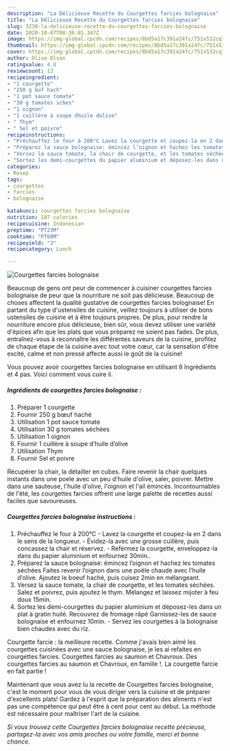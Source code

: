 ```yaml
---
description: "La Délicieuse Recette du Courgettes farcies bolognaise"
title: "La Délicieuse Recette du Courgettes farcies bolognaise"
slug: 3238-la-delicieuse-recette-du-courgettes-farcies-bolognaise
date: 2020-10-07T08:36:01.347Z
image: https://img-global.cpcdn.com/recipes/8bd5a17c391a24fc/751x532cq70/courgettes-farcies-bolognaise-photo-principale-de-la-recette.jpg
thumbnail: https://img-global.cpcdn.com/recipes/8bd5a17c391a24fc/751x532cq70/courgettes-farcies-bolognaise-photo-principale-de-la-recette.jpg
cover: https://img-global.cpcdn.com/recipes/8bd5a17c391a24fc/751x532cq70/courgettes-farcies-bolognaise-photo-principale-de-la-recette.jpg
author: Olive Olson
ratingvalue: 4.8
reviewcount: 13
recipeingredient:
- "1 courgette"
- "250 g buf hach"
- "1 pot sauce tomate"
- "30 g tomates sches"
- "1 oignon"
- "1 cuillère à soupe dhuile dolive"
- " Thym"
- " Sel et poivre"
recipeinstructions:
- "Préchauffez le four à 200°C Lavez la courgette et coupez-la en 2 dans le sens de la longueur. Évidez-la avec une grosse cuillère, puis concassez la chair et réservez. Refermez la courgette, enveloppez-la dans du papier aluminium et enfournez 30min.."
- "Préparez la sauce bolognaise: émincez l’oignon et hachez les tomates séchées Faites revenir l’oignon dans une poêle chaude avec l’huile d’olive. Ajoutez le boeuf haché, puis cuisez 2min en mélangeant."
- "Versez la sauce tomate, la chair de courgette, et les tomates séchées. Salez et poivrez, puis ajoutez le thym. Mélangez et laissez mijoter à feu doux 15min."
- "Sortez les demi-courgettes du papier aluminium et déposez-les dans un plat à gratin huilé. Recouvrez de fromage râpé Garnissez-les de sauce bolognaise et enfournez 10min. Servez les courgettes à la bolognaise bien chaudes avec du riz."
categories:
- Resep
tags:
- courgettes
- farcies
- bolognaise

katakunci: courgettes farcies bolognaise 
nutrition: 187 calories
recipecuisine: Indonesian
preptime: "PT23M"
cooktime: "PT60M"
recipeyield: "3"
recipecategory: Lunch

---
```



![Courgettes farcies bolognaise](https://img-global.cpcdn.com/recipes/8bd5a17c391a24fc/751x532cq70/courgettes-farcies-bolognaise-photo-principale-de-la-recette.jpg)

Beaucoup de gens ont peur de commencer à cuisiner courgettes farcies bolognaise de peur que la nourriture ne soit pas délicieuse. Beaucoup de choses affectent la qualité gustative de courgettes farcies bolognaise! En partant du type d'ustensiles de cuisine, veillez toujours à utiliser de bons ustensiles de cuisine et à être toujours propres. De plus, pour rendre la nourriture encore plus délicieuse, bien sûr, vous devez utiliser une variété d'épices afin que les plats que vous préparez ne soient pas fades. De plus, entraînez-vous à reconnaître les différentes saveurs de la cuisine, profitez de chaque étape de la cuisine avec tout votre cœur, car la sensation d'être excité, calme et non pressé affecte aussi le goût de la cuisine!

<!--inarticleads1-->

Vous pouvez avoir courgettes farcies bolognaise en utilisant 8 Ingrédients et 4 pas. Voici comment vous cuire il.

##### Ingrédients de courgettes farcies bolognaise :

1. Préparer 1 courgette
1. Fournir 250 g bœuf haché
1. Utilisation 1 pot sauce tomate
1. Utilisation 30 g tomates séchées
1. Utilisation 1 oignon
1. Fournir 1 cuillère à soupe d’huile d’olive
1. Utilisation  Thym
1. Fournir  Sel et poivre


Récupérer la chair, la détailler en cubes. Faire revenir la chair quelques instants dans une poele avec un peu d&#39;huile d&#39;olive, saler, poivrer. Mettre dans une sauteuse, l&#39;huile d&#39;olive, l&#39;oignon et l&#39;ail émincés. Incontournables de l&#39;été, les courgettes farcies offrent une large palette de recettes aussi faciles que savoureuses. 

<!--inarticleads2-->

##### Courgettes farcies bolognaise instructions :

1. Préchauffez le four à 200°C - Lavez la courgette et coupez-la en 2 dans le sens de la longueur. - Évidez-la avec une grosse cuillère, puis concassez la chair et réservez. - Refermez la courgette, enveloppez-la dans du papier aluminium et enfournez 30min..
1. Préparez la sauce bolognaise: émincez l’oignon et hachez les tomates séchées Faites revenir l’oignon dans une poêle chaude avec l’huile d’olive. Ajoutez le boeuf haché, puis cuisez 2min en mélangeant.
1. Versez la sauce tomate, la chair de courgette, et les tomates séchées. Salez et poivrez, puis ajoutez le thym. Mélangez et laissez mijoter à feu doux 15min.
1. Sortez les demi-courgettes du papier aluminium et déposez-les dans un plat à gratin huilé. Recouvrez de fromage râpé Garnissez-les de sauce bolognaise et enfournez 10min. - Servez les courgettes à la bolognaise bien chaudes avec du riz.


Courgette farcie : la meilleure recette. Comme j&#39;avais bien aimé les courgettes cuisinées avec une sauce bolognaise, je les ai refaites en courgettes farcies. Courgettes farcies au saumon et Chavroux. Des courgettes farcies au saumon et Chavroux, en famille !. La courgette farcie en fait partie ! 

<!--inarticleads1-->

<p>
Maintenant que vous avez lu la recette de Courgettes farcies bolognaise, c'est le moment pour vous de vous diriger vers la cuisine et de préparer d'excellents plats! Gardez à l'esprit que la préparation des aliments n'est pas une compétence qui peut être à cent pour cent au début. La méthode est nécessaire pour maîtriser l'art de la cuisine.
</p>

<p>
<i>Si vous trouvez cette Courgettes farcies bolognaise recette précieuse, partagez-la avec vos amis proches ou votre famille, merci et bonne chance.</i>
</p>
